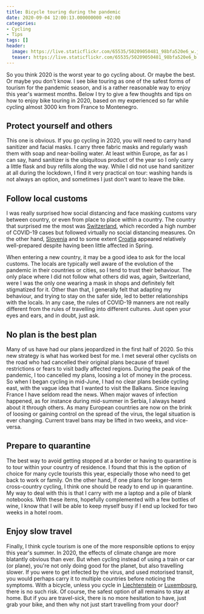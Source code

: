 ```yaml
---
title: Bicycle touring during the pandemic
date: 2020-09-04 12:00:13.000000000 +02:00
categories:
- Cycling
- Tips
tags: []
header:
  image: https://live.staticflickr.com/65535/50209050481_98bfa520e6_w.jpg
  teaser: https://live.staticflickr.com/65535/50209050481_98bfa520e6_b.jpg
---
```


So you think 2020 is the worst year to go cycling about. Or maybe the
best. Or maybe you don\'t know. I see bike touring as one of the safest
forms of tourism for the pandemic season, and is a rather reasonable way
to enjoy this year\'s warmest months. Below I try to give a few thoughts
and tips on how to enjoy bike touring in 2020, based on my experienced
so far while cycling almost 3000 km from France to Montenegro.

## Protect yourself and others

This one is obvious. If you go cycling in 2020, you will need to carry
hand sanitizer and facial masks. I carry three fabric masks and
regularly wash them with soap and near-boiling water. At least within
Europe, as far as I can say, hand sanitizer is the ubiquitous product of
the year so I only carry a little flask and buy refills along the way.
While I did not use hand sanitizer at all during the lockdown, I find it
very practical on tour: washing hands is not always an option, and
sometimes I just don\'t want to leave the bike.

## Follow local customs

I was really surprised how social distancing and face masking customs
vary between country, or even from place to place within a country. The
country that surprised me the most was
[Switzerland](http://cyclingho.me/taking-a-break-in-zurich/), which
recorded a high number of COVID-19 cases but followed virtually no
social distancing measures. On the other hand,
[Slovenia](http://cyclingho.me/cycling-through-the-julian-alps-and-slovenia/)
and to some extent
[Croatia](http://cyclingho.me/cycling-about-croatias-krk-island/)
appeared relatively well-prepared despite having been little affected in
Spring.

When entering a new country, it may be a good idea to ask for the local
customs. The locals are typically well aware of the evolution of the
pandemic in their countries or cities, so I tend to trust their
behaviour. The only place where I did not follow what others did was,
again, Switzerland, were I was the only one wearing a mask in shops and
definitely felt stigmatized for it. Other than that, I generally felt
that adapting my behaviour, and trying to stay on the safer side, led to
better relationships with the locals. In any case, the rules of COVID-19
manners are not really different from the rules of travelling into
different cultures. Just open your eyes and ears, and in doubt, just
ask.

## No plan is the best plan

Many of us have had our plans jeopardized in the first half of 2020. So
this new strategy is what has worked best for me. I met several other
cyclists on the road who had cancelled their original plans because of
travel restrictions or fears to visit badly affected regions. During the
peak of the pandemic, I too cancelled my plans, loosing a lot of money
in the process. So when I began cycling in mid-June, I had no clear
plans beside cycling east, with the vague idea that I wanted to visit
the Balkans. Since leaving France I have seldom read the news. When
major waves of infection happened, as for instance during mid-summer in
Serbia, I always heard about it through others. As many European
countries are now on the brink of loosing or gaining control on the
spread of the virus, the legal situation is ever changing. Current
travel bans may be lifted in two weeks, and vice-versa.

## Prepare to quarantine

The best way to avoid getting stopped at a border or having to
quarantine is to tour within your country of residence. I found that
this is the option of choice for many cycle tourists this year,
especially those who need to get back to work or family. On the other
hand, if one plans for longer-term cross-country cycling, I think one
should be ready to end up in quarantine. My way to deal with this is
that I carry with me a laptop and a pile of blank notebooks. With these
items, hopefully complemented with a few bottles of wine, I know that I
will be able to keep myself busy if I end up locked for two weeks in a
hotel room.

## Enjoy slow travel

Finally, I think cycle tourism is one of the more responsible options to
enjoy this year\'s summer. In 2020, the effects of climate change are
more blatantly obvious than ever. But when cycling instead of using a
train or car (or plane), you\'re not only doing good for the planet, but
also travelling slower. If you were to get infected by the virus, and
used motorised transit, you would perhaps carry it to multiple countries
before noticing the symptoms. With a bicycle, unless you cycle in
[Liechtenstein](http://cyclingho.me/cycling-across-the-swiss-alps/) or
[Luxembourg](http://cyclingho.me/cycling-the-ardennes-and-luxembourg/),
there is no such risk. Of course, the safest option of all remains to
stay at home. But if you are travel-sick, there is no more hesitation to
have, just grab your bike, and then why not just start travelling from
your door?
